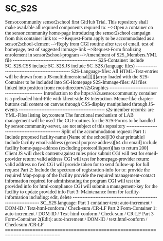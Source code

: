 # SC_S2S
<DIV style="font-size:12pt;font-family:serif;">Sensor.community sensor2school first GitHub Trial.
This repository shall make available all required components required to:
-->Open a container on the sensor.community home-page introducing the sensor2school campaign
   from this container link to:
   -->Request-Form apply to be accommodated as a sensor2school-element
   -->Reply from CGI routine after test of email, test of homepage, test of suggested immage-link
   -->Request-Form finalizing enrolement in sensor2school-program
   -->Amendment of S2S_Members.YML file
----------------------------------------------------
S2S-Container:
include SC_S2S.CSS
include SC_S2S.JS
include SC_S2S.(language files)
-----------------------------------------------------
S2S-Language-files:
All HTML-Text-entries will be drawn from a JS-multidimensional[][][]array loaded with the S2S-Container to be included into SC-Homepage
S2S-Immage-files:
All files linked into position from: root-directory/s2sGraphics
-----------------------------------------------------
Introduction to the https://s2s.sensor.community container is a preloaded html-File with klient-side JS-Interaction.
Menue-like chapter-buttons call content on canvas through CSS-display manipulated through JS-events
-----------------------------------------------------
s2s-member records: are YML-Files listing key:content
The functional mechanism of LAB management will be used
The CGI-routines for the S2S-Forms to be handled by sensor.community-server, are not subject of this repository
-----------------------------------------------------
Split of the accommodation request:
Part 1: Include proposed facility-name (Name of the school)[30 char printable]
        Include facility email-address (general porpose address)[64 chr email]
        include facility home-page-address (excluding protocoll&port)[has to return 200]
        Client JS will check content-against rules prior submit
CGI will test for emeil-provider return: valid address
CGI will test for homepage-provider return: valid address no fwd
CGI will provide token for to send follow-up for full request
Part 2: Include the spectrum of registration-info for to:
        provide the required Map-popup of the facility
        provide the required management-contact information required for administrating the program
CGI will test the provided info for html-compliance
CGI will submit a management-key for the facility to update provided info
Part 3: Maintenance form for facility-information including: edit, delete
-------------------------------------------------------------------------
SC_S2S.language:
Part 1 container-text: auto-increment / DOM-ID / Text-html-conform / Check-sum /CR-LF
Part 2 Form-Container 1: auto-increment / DOM-ID / Text-html-conform / Check-sum / CR-LF
Part 3 Form-Container 2(Edit): auto-increment / DOM-ID / text.html-conform / Check-sum /CR-LF
===========================================================================

 </div>       

